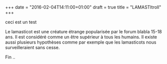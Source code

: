 +++
date = "2016-02-04T14:11:00+01:00"
draft = true
title = "LAMASTItroll"
+++

ceci est un test

Le lamasticot est une créature étrange popularisée par le forum blabla 15-18 ans. Il est considéré comme un être supérieur à tous les humains. Il existe aussi plusieurs hypothèses comme par exemple que les lamasticots nous surveilleraient sans cesse.



Fin ..
